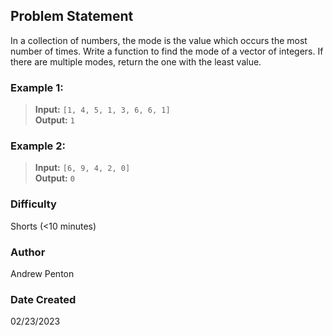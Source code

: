## Problem Statement
In a collection of numbers, the mode is the value which occurs the most number of times.
Write a function to find the mode of a vector of integers.
If there are multiple modes, return the one with the least value.
&nbsp;
### Example 1:
> **Input:** `[1, 4, 5, 1, 3, 6, 6, 1]` \
> **Output:** `1`
### Example 2:
> **Input:** `[6, 9, 4, 2, 0]` \
> **Output:** `0`

### Difficulty
Shorts (&lt;10 minutes)

### Author
Andrew Penton

### Date Created
02/23/2023

